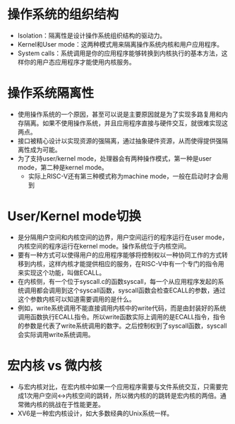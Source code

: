 # 操作系统的组织结构

* Isolation：隔离性是设计操作系统组织结构的驱动力。
* Kernel和User mode：这两种模式用来隔离操作系统内核和用户应用程序。
* System calls：系统调用是你的应用程序能够转换到内核执行的基本方法，这样你的用户态应用程序才能使用内核服务。

# 操作系统隔离性

* 使用操作系统的一个原因，甚至可以说是主要原因就是为了实现多路复用和内存隔离。如果不使用操作系统，并且应用程序直接与硬件交互，就很难实现这两点。
* 接口被精心设计以实现资源的强隔离，通过抽象硬件资源，从而使得提供强隔离性成为可能。
* 为了支持user/kernel mode，处理器会有两种操作模式，第一种是user mode，第二种是kernel mode。
    * 实际上RISC-V还有第三种模式称为machine mode，一般在启动时才会用到

# User/Kernel mode切换

* 是分隔用户空间和内核空间的边界，用户空间运行的程序运行在user mode，内核空间的程序运行在kernel mode。操作系统位于内核空间。
* 要有一种方式可以使得用户的应用程序能够将控制权以一种协同工作的方式转移到内核，这样内核才能提供相应的服务，在RISC-V中有一个专门的指令用来实现这个功能，叫做ECALL。
* 在内核侧，有一个位于syscall.c的函数syscall，每一个从应用程序发起的系统调用都会调用到这个syscall函数，syscall函数会检查ECALL的参数，通过这个参数内核可以知道需要调用的是什么。
* 例如，write系统调用不能直接调用内核中的write代码，而是由封装好的系统调用函数执行ECALL指令。所以write函数实际上调用的是ECALL指令，指令的参数是代表了write系统调用的数字。之后控制权到了syscall函数，syscall会实际调用write系统调用。

# 宏内核 vs 微内核

* 与宏内核对比，在宏内核中如果一个应用程序需要与文件系统交互，只需要完成1次用户空间<->内核空间的跳转，所以微内核的的跳转是宏内核的两倍。通常微内核的挑战在于性能更差。
* XV6是一种宏内核设计，如大多数经典的Unix系统一样。
